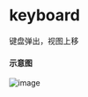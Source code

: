 # keyboard
键盘弹出，视图上移

#### 示意图
![image](https://github.com/dongdong3344/keyboard/blob/master/%E4%B8%8B%E8%BD%BD.gif)
